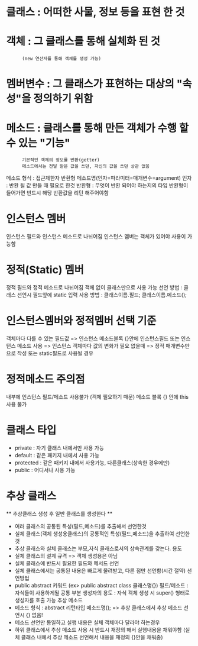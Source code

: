 # 클래스 : 어떠한 사물, 정보 등을 표현 한 것
# 객체 : 그 클래스를 통해 실체화 된 것
          (new 연산자를 통해 객체를 생성 가능)
# 멤버변수 : 그 클래스가 표현하는 대상의 "속성"을 정의하기 위함
# 메소드 : 클래스를 통해 만든 객체가 수행 할 수 있는 "기능"
          기본적인 객체의 정보를 반환(getter)
          메소드에서는 전달 받은 값을 쓰던, 자신의 값을 쓰던 상관 없음
 메소드 형식 : 접근제한자 반환형 메소드명(인자=파라미터=매개변수=argument)
           인자 : 반환 될 값 만들 때 필요로 한것
           반환형 : 무엇이 반환 되어야 하는지의 타입
                  반환형이 들어가면 반드시 해당 반환값을 리턴 해주어야함
                  
                  
# 인스턴스 멤버
 인스턴스 필드와 인스턴스 메소드로 나뉘어짐
 인스턴스 멤버는 객체가 있어야 사용이 가능함

# 정적(Static) 멤버
 정적 필드와 정적 메소드로 나뉘어짐
 객체 없이 클래스만으로 사용 가능
 선언 방법 : 클래스 선언시 필드앞에 static 입력
 사용 방법 : 클래스이름.필드;    클래스이름.메소드();

# 인스턴스멤버와 정적멤버 선택 기준
 객체마다 다를 수 있는 필드값 => 인스턴스
 메소드블록 {}안에 인스턴스필드 또는 인스턴스 메소드 사용 => 인스턴스
 객체마다 값의 변화가 필요 없을때 => 정적
 매개변수만으로 작성 또는 static필드로 사용될 경우

# 정적메소드 주의점
 내부에 인스턴스 필드/메소드 사용불가 (객체 필요하기 때문)
 메소드 블록 {} 안에 this 사용 불가

# 클래스 타입
 - private : 자기 클래스 내에서만 사용 가능
 - default : 같은 패키지 내에서 사용 가능
 - protected : 같은 패키지 내에서 사용가능, 다른클래스(상속한 경우에만)
 - public : 어디서나 사용 가능


# 추상 클래스
 ** 추상클래스 생성 후 일반 클래스를 생성한다 **
 - 여러 클래스의 공통된 특성(필드,메소드)를 추출해서 선언한것
 - 실체 클래스(객체 생성용클래스)의 공통적인 특성(필드,메소드)을 추출하여 선언한 것
 - 추상 클래스와 실체 클래스는 부모,자식 클래스로서의 상속관계를 갖는다.
 용도
 - 실체 클래스의 설계 규격 => 객체 생성용은 아님
 - 실체 클래스에 반드시 필요한 필드와 메서드 선언
 - 실체 클래스에서는 공통된 내용은 빠르게 물려받고, 다른 점만 선언함(시간 절약)
 선언방법
 - public abstract 키워드 (ex> public abstract class 클래스명{})
   필드/메소드 :  자식들이 사용하게될 공통 부분
   생성자의 용도 : 자식 객체 생성 시 super() 형태로 생성자를 호출 가능
 추상 메소드
 - 메소드 형식 : abstract 리턴타입 메소드명();    => 추상 클래스에서 추상 메소드 선언시 {} 없음!
 - 메소드 선언만 통일하고 실행 내용은 실체 객체마다 달라야 하는경우
 - 하위 클래스에서 추상 메소드 사용 시 반드시 재정의 해서 실행내용을 채워야함 (실체 클래스 내에서 추상 메소드 선언해서 내용을 재정의 {}안을 채워줌)

